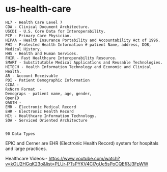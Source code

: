 # us-health-care
```
HL7 - Health Care Level 7
CDA - Clinical Document Architecture.
USCDI - U.S. Core Data for Interoperability.
PCP - Primary Care Physician.
HIPAA - Health Insurance Portability and Accountability Act of 1996.
PHI - Protected Health Information # patient Name, address, DOB, Medical History.
HHS - Health and Human Services.
FHIR - Fast Healthcare Interoperability Resource.
SMART - Substitutable Medical Applications and Reusable Technologies.
HITECH - Health Information Technology and Economic and Clinical Health.
AR - Account Receivable
PDI - Patient Demographic Information
CCDA - 
RxNorm Format  -   
Demograps - patient name, age, gender,
OpenID
OAUTH - 
EMR - Electronic Medical Record
EHR - Electronic Health Record
HIt - Healthcare Information Technology.
SOA - Serviced Oriented Architecture


90 Data Types 

```
EPIC and Cerner are EHR (Electronic Health Record) system for hospitals and large practices.

Healthcare Videos:-
https://www.youtube.com/watch?v=kOU2HGqK23o&list=PLUr-PTsPYKV4Cl7gUe5sPoCQEfRJ3FpWW
